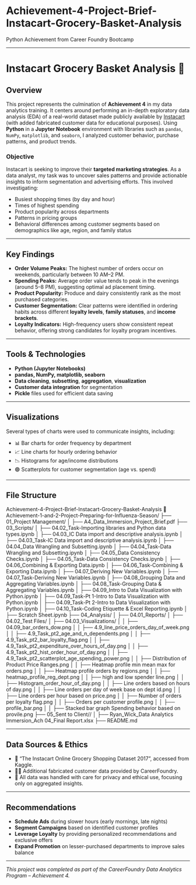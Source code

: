 # Achievement-4-Project-Brief-Instacart-Grocery-Basket-Analysis
Python Achievement from Career Foundry Bootcamp

---

# Instacart Grocery Basket Analysis 🛒

## Overview

This project represents the culmination of **Achievement 4** in my data analytics training. It centers around performing an in-depth exploratory data analysis (EDA) of a real-world dataset made publicly available by [Instacart](https://www.instacart.com/datasets/grocery-shopping-2017) (with added fabricated customer data for educational purposes). Using **Python** in a **Jupyter Notebook** environment with libraries such as `pandas`, `NumPy`, `matplotlib`, and `seaborn`, I analyzed customer behavior, purchase patterns, and product trends.

### Objective

Instacart is seeking to improve their **targeted marketing strategies**. As a data analyst, my task was to uncover sales patterns and provide actionable insights to inform segmentation and advertising efforts. This involved investigating:

- Busiest shopping times (by day and hour)
- Times of highest spending
- Product popularity across departments
- Patterns in pricing groups
- Behavioral differences among customer segments based on demographics like age, region, and family status

---

## Key Findings

- **Order Volume Peaks:** The highest number of orders occur on weekends, particularly between 10 AM–2 PM.
- **Spending Peaks:** Average order value tends to peak in the evenings (around 5–8 PM), suggesting optimal ad placement timing.
- **Product Popularity:** Produce and dairy consistently rank as the most purchased categories.
- **Customer Segmentation:** Clear patterns were identified in ordering habits across different **loyalty levels**, **family statuses**, and **income brackets**.
- **Loyalty Indicators:** High-frequency users show consistent repeat behavior, offering strong candidates for loyalty program incentives.

---

## Tools & Technologies

- **Python (Jupyter Notebooks)**
- **pandas, NumPy, matplotlib, seaborn**
- **Data cleaning**, **subsetting**, **aggregation**, **visualization**
- **Customer data integration** for segmentation
- **Pickle** files used for efficient data saving

---

## Visualizations

Several types of charts were used to communicate insights, including:

- 📊 Bar charts for order frequency by department
- 📈 Line charts for hourly ordering behavior
- 📉 Histograms for age/income distributions
- 🟣 Scatterplots for customer segmentation (age vs. spend)

---

## File Structure

Achievement-4-Project-Brief-Instacart-Grocery-Basket-Analysis
📁 Achievement-1-and-2-Project-Preparing-for-Influenza-Season/
├── 01_Project Management/
│   ├── A4_Data_Immersion_Project_Brief.pdf
├── 03_Scripts/
│   ├── 04.02_Task-Importing libraries and Python data types.ipynb
│   ├── 04.03_IC Data import and descriptive analysis.ipynb
│   ├── 04.03_Task-IC Data import and descriptive analysis.ipynb
│   ├── 04.04_Data Wrangling and Subsetting.ipynb
│   ├── 04.04_Task-Data Wrangling and Subsetting.ipynb
│   ├── 04.05_Data Consistency Checks.ipynb
│   ├── 04.05_Task-Data Consistency Checks.ipynb
│   ├── 04.06_Combining & Exporting Data.ipynb
│   ├── 04.06_Task-Combining & Exporting Data.ipynb
│   ├── 04.07_Deriving New Variables.ipynb
│   ├── 04.07_Task-Deriving New Variables.ipynb
│   ├── 04.08_Grouping Data and Aggregating Variables.ipynb
│   ├── 04.08_Task-Grouping Data & Aggregating Variables.ipynb
│   ├── 04.09_Intro to Data Visualization with Python.ipynb
│   ├── 04.09_Task-Pt 1-Intro to Data Visualization with Python.ipynb
│   ├── 04.09_Task-Pt 2-Intro to Data Visualization with Python.ipynb
│   ├── 04.10_Task-Coding Etiquette & Excel Reporting.ipynb
│   ├── Scratch Sheet.ipynb
├── 04_Analysis/
│   ├── 04.01_Reports/
│   ├── 04.02_Test Files/
│   ├── 04.03_Visualizations/
│   │   ├── 04.09_bar_orders_dow.png
│   │   ├── 4.9_line_price_orders_day_of_week.png
│   │   ├── 4.9_Task_pt2_age_and_n_dependents.png
│   │   ├── 4.9_Task_pt2_bar_loyalty_flag.png
│   │   ├── 4.9_Task_pt2_expenditure_over_hours_of_day.png
│   │   ├── 4.9_Task_pt2_hist_order_hour_of_day.png
│   │   ├── 4.9_Task_pt2_scatterplot_age_spending_power.png
│   │   ├── Distribution of Product Price Ranges.png
│   │   ├── Heatmap profile min mean max for orders.png
│   │   ├── Heatmap profile orders by regions.png
│   │   ├── heatmap_profile_reg_dept.png
│   │   ├── high and low spender line.png
│   │   ├── Histogram_order_hour_of_day.png
│   │   ├── Line orders based on hours of day.png
│   │   ├── Line orders per day of week base on dept id.png
│   │   ├── Line orders per hour based on price.png
│   │   ├── Number of orders per loyalty flag.png
│   │   ├── Orders per customer profile.png
│   │   ├── profile_bar.png
│   │   ├── Stacked bar graph Spending behavior based on provile.png
├── 05_Sent to Client//
│   ├── Ryan_Wick_Data Analytics Immersion_Ach 04_Final Report.xlsx
├── README.md

---

## Data Sources & Ethics

- 📎 “The Instacart Online Grocery Shopping Dataset 2017”, accessed from Kaggle.
- 🧑‍💼 Additional fabricated customer data provided by CareerFoundry.
- 🔐 All data was handled with care for privacy and ethical use, focusing only on aggregated insights.

---

## Recommendations

- **Schedule Ads** during slower hours (early mornings, late nights)
- **Segment Campaigns** based on identified customer profiles
- **Leverage Loyalty** by providing personalized recommendations and exclusive offers
- **Expand Promotion** on lesser-purchased departments to improve sales balance

---

*This project was completed as part of the CareerFoundry Data Analytics Program – Achievement 4.*
